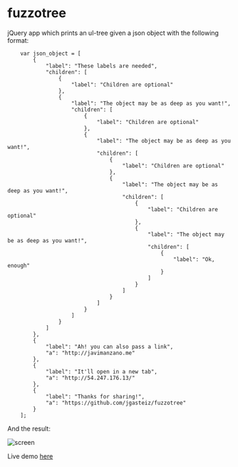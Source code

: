 # fuzzotree

jQuery app which prints an ul-tree given a json object with the following format:

        var json_object = [
            {
                "label": "These labels are needed",
                "children": [
                    {
                        "label": "Children are optional"
                    },
                    {
                        "label": "The object may be as deep as you want!",
                        "children": [
                            {
                                "label": "Children are optional"
                            },
                            {
                                "label": "The object may be as deep as you want!",
                                "children": [
                                    {
                                        "label": "Children are optional"
                                    },
                                    {
                                        "label": "The object may be as deep as you want!",
                                        "children": [
                                            {
                                                "label": "Children are optional"
                                            },
                                            {
                                                "label": "The object may be as deep as you want!",
                                                "children": [
                                                    {
                                                        "label": "Ok, enough"
                                                    }
                                                ]
                                            }
                                        ]
                                    }
                                ]
                            }
                        ]
                    }
                ]
            },
            {
                "label": "Ah! you can also pass a link",
                "a": "http://javimanzano.me"
            },
            {
                "label": "It'll open in a new tab",
                "a": "http://54.247.176.13/"
            },
            {
                "label": "Thanks for sharing!",
                "a": "https://github.com/jgasteiz/fuzzotree"
            }
        ];

And the result:

![screen](http://i.imgur.com/Dhww5.jpg "Result tree")

Live demo [here](http://javimanzano.me/fuzzotree)
